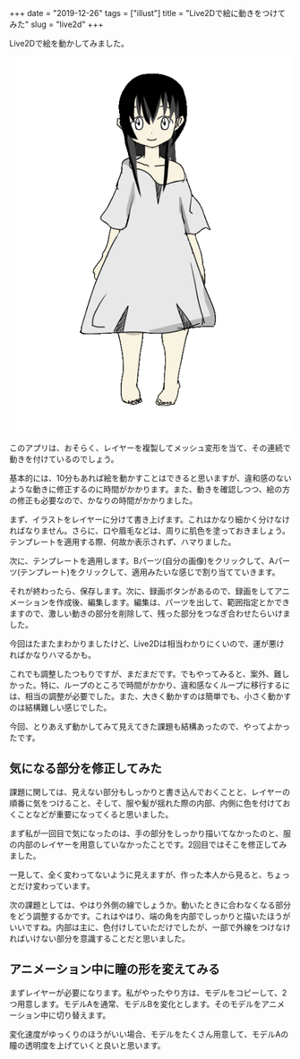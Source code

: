 +++
date = "2019-12-26"
tags = ["illust"]
title = "Live2Dで絵に動きをつけてみた"
slug = "live2d"
+++

Live2Dで絵を動かしてみました。

![](https://raw.githubusercontent.com/syui/syui.github.io/src/static/img/game/yui_01.gif)

このアプリは、おそらく、レイヤーを複製してメッシュ変形を当て、その連続で動きを付けているのでしょう。

基本的には、10分もあれば絵を動かすことはできると思いますが、違和感のないような動きに修正するのに時間がかかります。また、動きを確認しつつ、絵の方の修正も必要なので、かなりの時間がかかりました。


まず、イラストをレイヤーに分けて書き上げます。これはかなり細かく分けなければなりません。さらに、口や眉毛などは、周りに肌色を塗っておきましょう。テンプレートを適用する際、何故か表示されず、ハマりました。

次に、テンプレートを適用します。Bパーツ(自分の画像)をクリックして、Aパーツ(テンプレート)をクリックして、適用みたいな感じで割り当てていきます。

それが終わったら、保存します。次に、録画ボタンがあるので、録画をしてアニメーションを作成後、編集します。編集は、パーツを出して、範囲指定とかできますので、激しい動きの部分を削除して、残った部分をつなぎ合わせたらいけました。

今回はたまたまわかりましたけど、Live2Dは相当わかりにくいので、運が悪ければかなりハマるかも。

これでも調整したつもりですが、まだまだです。でもやってみると、案外、難しかった。特に、ループのところで時間がかかり、違和感なくループに移行するには、相当の調整が必要でした。また、大きく動かすのは簡単でも、小さく動かすのは結構難しい感じでした。

今回、とりあえず動かしてみて見えてきた課題も結構あったので、やってよかったです。

## 気になる部分を修正してみた


課題に関しては、見えない部分もしっかりと書き込んでおくことと、レイヤーの順番に気をつけること、そして、服や髪が揺れた際の内部、内側に色を付けておくことなどが重要になってくると思いました。

まず私が一回目で気になったのは、手の部分をしっかり描いてなかったのと、服の内部のレイヤーを用意していなかったことです。2回目ではそこを修正してみました。

一見して、全く変わってないように見えますが、作った本人から見ると、ちょっとだけ変わっています。

次の課題としては、やはり外側の線でしょうか。動いたときに合わなくなる部分をどう調整するかです。これはやはり、端の角を内部でしっかりと描いたほうがいいですね。内部は主に、色付けしていただけでしたが、一部で外線をつけなければいけない部分を意識することだと思いました。

## アニメーション中に瞳の形を変えてみる


まずレイヤーが必要になります。私がやったやり方は、モデルをコピーして、2つ用意します。モデルAを通常、モデルBを変化とします。そのモデルをアニメーション中に切り替えます。

変化速度がゆっくりのほうがいい場合、モデルをたくさん用意して、モデルAの瞳の透明度を上げていくと良いと思います。

